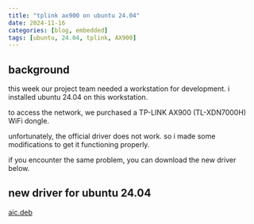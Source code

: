 ```yaml
---
title: "tplink ax900 on ubuntu 24.04"
date: 2024-11-16
categories: [blog, embedded]
tags: [ubuntu, 24.04, tplink, AX900]
---
```


## background
this week our project team needed a workstation for development. i installed ubuntu 24.04 on this workstation.

to access the network, we purchased a TP-LINK AX900 (TL-XDN7000H) WiFi dongle.

unfortunately, the official driver does not work. so i made some modifications to get it functioning properly.

if you encounter the same problem, you can download the new driver below.

## new driver for ubuntu 24.04
[aic.deb](https://github.com/alix-gao/alix-gao.github.io/tree/main/assets/2024.11/aic-mod.deb)
